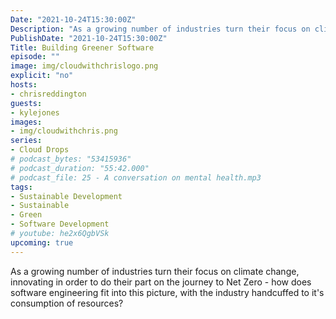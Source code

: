 ```yaml
---
Date: "2021-10-24T15:30:00Z"
Description: "As a growing number of industries turn their focus on climate change, innovating in order to do their part on the journey to Net Zero - how does software engineering fit into this picture, with the industry handcuffed to it's consumption of resources?"
PublishDate: "2021-10-24T15:30:00Z"
Title: Building Greener Software
episode: ""
image: img/cloudwithchrislogo.png
explicit: "no"
hosts:
- chrisreddington
guests:
- kylejones
images:
- img/cloudwithchris.png
series:
- Cloud Drops
# podcast_bytes: "53415936"
# podcast_duration: "55:42.000"
# podcast_file: 25 - A conversation on mental health.mp3
tags:
- Sustainable Development
- Sustainable
- Green
- Software Development
# youtube: he2x6QgbVSk
upcoming: true
---
```

As a growing number of industries turn their focus on climate change, innovating in order to do their part on the journey to Net Zero - how does software engineering fit into this picture, with the industry handcuffed to it's consumption of resources?
